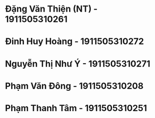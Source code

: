 
# Đặng Văn Thiện (NT) - 1911505310261
# Đinh Huy Hoàng - 1911505310272
# Nguyễn Thị Như Ý - 1911505310271
# Phạm Văn Đông - 1911505310208
# Phạm Thanh Tâm - 1911505310251
